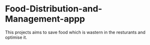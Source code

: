 # Food-Distribution-and-Management-appp
This projects aims to save food which is wastern in the resturants and optimise it.
